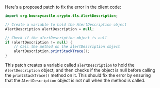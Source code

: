 Here's a proposed patch to fix the error in the client code:
```java
import org.bouncycastle.crypto.tls.AlertDescription;

// Create a variable to hold the AlertDescription object
AlertDescription alertDescription = null;

// Check if the alertDescription object is null
if (alertDescription != null) {
    // Call the method on the alertDescription object
    alertDescription.printStackTrace();
}
```
This patch creates a variable called `alertDescription` to hold the `AlertDescription` object, and then checks if the object is null before calling the `printStackTrace()` method on it. This should fix the error by ensuring that the `AlertDescription` object is not null when the method is called.